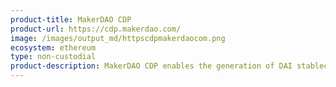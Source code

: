 ```yaml
---
product-title: MakerDAO CDP
product-url: https://cdp.makerdao.com/
image: /images/output_md/httpscdpmakerdaocom.png
ecosystem: ethereum
type: non-custodial
product-description: MakerDAO CDP enables the generation of DAI stablecoins against the ETH that you lock up in the CDP until you pay back the DAI you generated.
---
```

